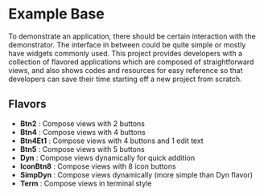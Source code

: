 
# Example Base

To demonstrate an application, there should be certain interaction with the demonstrator. The interface in between could be quite simple or mostly have widgets commonly used. This project provides developers with a collection of flavored applications which are composed of straightforward views, and also shows codes and resources for easy reference so that developers can save their time starting off a new project from scratch.

## Flavors
 - __Btn2__ : Compose views with 2 buttons
 - __Btn4__ : Compose views with 4 buttons
 - __Btn4Et1__ : Compose views with 4 buttons and 1 edit text
 - __Btn5__ : Compose views with 5 buttons
 - __Dyn__ : Compose views dynamically for quick addition
 - __IconBtn8__ : Compose views with 8 icon buttons
 - __SimpDyn__ : Compose views dynamically (more simple than Dyn flavor)
 - __Term__ : Compose views in terminal style
